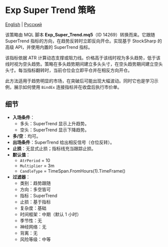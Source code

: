 # Exp Super Trend 策略
[English](README.md) | [Русский](README_ru.md)

该策略由 MQL 脚本 **Exp_Super_Trend.mq5**（ID 14269）转换而来。它跟随 SuperTrend 指标的方向，在趋势反转时立即反向开仓。实现基于 StockSharp 的高级 API，并使用内置的 SuperTrend 指标。

该指标依据 ATR 计算动态支撑或阻力线。价格高于该线时视为多头趋势，低于该线时视为空头趋势。策略在多头趋势期间建立多头头寸，在空头趋势期间建立空头头寸。每当指标翻转时，当前仓位会立即平仓并在相反方向开仓。

此方法适用于趋势明显的市场，在突破后可能出现大幅波动。同时它也是学习示例，展示如何使用 `BindEx` 连接指标并在收盘后执行市价单。

## 细节

- **入场条件**：
  - 多头：SuperTrend 显示上升趋势。
  - 空头：SuperTrend 显示下降趋势。
- **多/空**：均可。
- **出场条件**：SuperTrend 给出相反信号（仓位反转）。
- **止损**：无显式止损；指标线充当跟踪止损。
- **默认值**：
  - `AtrPeriod` = 10
  - `Multiplier` = 3m
  - `CandleType` = TimeSpan.FromHours(1).TimeFrame()
- **过滤器**：
  - 类别：趋势跟随
  - 方向：多空皆可
  - 指标：SuperTrend
  - 止损：基于指标
  - 复杂度：基础
  - 时间框架：中期（默认 1 小时）
  - 季节性：无
  - 神经网络：无
  - 背离：无
  - 风险等级：中等
